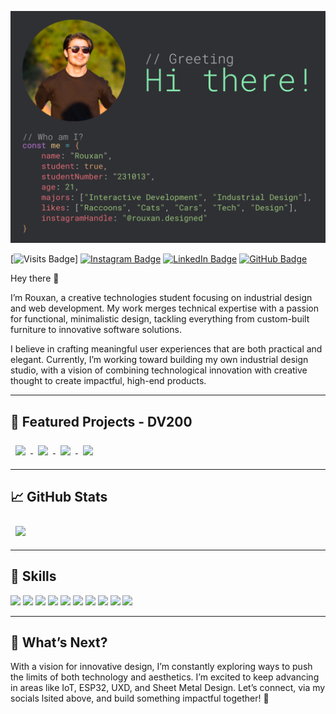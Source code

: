 [![Rouxan's GitHub Banner](./assets/meeee.jpg)](https://www.instagram.com/rouxan.designed/)

[![Visits Badge](https://badges.pufler.dev/visits/rouxan/rouxan)]
[![Instagram Badge](https://img.shields.io/badge/Instagram-Profile-informational?style=flat&logo=instagram&logoColor=white&color=E4405F)](https://www.instagram.com/rouxan.designed)
[![LinkedIn Badge](https://img.shields.io/badge/LinkedIn-Profile-informational?style=flat&logo=linkedin&logoColor=white&color=0A66C2)](https://www.linkedin.com/in/rouxan-a538a9214/)
[![GitHub Badge](https://img.shields.io/badge/GitHub-Profile-informational?style=flat&logo=github&logoColor=white&color=181717)](https://github.com/RP231013)

Hey there 👋

I’m Rouxan, a creative technologies student focusing on industrial design and web development. My work merges technical expertise with a passion for functional, minimalistic design, tackling everything from custom-built furniture to innovative software solutions.

I believe in crafting meaningful user experiences that are both practical and elegant. Currently, I’m working toward building my own industrial design studio, with a vision of combining technological innovation with creative thought to create impactful, high-end products.

---

## 📁 Featured Projects - DV200

<a href="https://github.com/RP231013/caro">
  <img align="center" style="margin:0.5rem" src="https://github-readme-stats.vercel.app/api/pin/?username=RP231013&repo=caro&title_color=ffffff&text_color=c9cacc&icon_color=4AB197&bg_color=1A2B34" />
</a>

<a href="https://github.com/RP231013/brainwave">
  <img align="center" style="margin:0.5rem" src="https://github-readme-stats.vercel.app/api/pin/?username=RP231013&repo=brainwave&title_color=ffffff&text_color=c9cacc&icon_color=4AB197&bg_color=1A2B34" />
</a>

<a href="https://github.com/RP231013/PawPrints_DV2_T2_GroupProject">
  <img align="center" style="margin:0.5rem" src="https://github-readme-stats.vercel.app/api/pin/?username=RP231013&repo=PawPrints_DV2_T2_GroupProject&title_color=ffffff&text_color=c9cacc&icon_color=4AB197&bg_color=1A2B34" />
</a>

<a href="https://github.com/RP231013/DV200_S1T1Project">
  <img align="center" style="margin:0.5rem" src="https://github-readme-stats.vercel.app/api/pin/?username=RP231013&repo=DV200_S1T1Project&title_color=ffffff&text_color=c9cacc&icon_color=4AB197&bg_color=1A2B34" />
</a>

---

## &#x1f4c8; GitHub Stats

<a href="https://github.com/RP231013">
  <img align="center" style="margin:0.5rem" src="https://github-readme-stats.vercel.app/api/top-langs/?username=RP231013&title_color=ffffff&text_color=c9cacc&icon_color=4AB197&bg_color=1A2B34" />
</a>

---

## 💼 Skills

![](https://img.shields.io/badge/Code-React-informational?style=flat&logo=react&logoColor=white&color=4AB197)
![](https://img.shields.io/badge/Code-Node.js-informational?style=flat&logo=node.js&logoColor=white&color=4AB197)
![](https://img.shields.io/badge/Code-PHP-informational?style=flat&logo=php&logoColor=white&color=4AB197)
![](https://img.shields.io/badge/Code-Arduino-informational?style=flat&logo=arduino&logoColor=white&color=4AB197)
![](https://img.shields.io/badge/Code-MySQL-informational?style=flat&logo=MySQL&logoColor=white&color=4AB197)
![](https://img.shields.io/badge/Tools-MongoDB-informational?style=flat&logo=MongoDB&logoColor=white&color=4AB197)
![](https://img.shields.io/badge/Design-CAD-informational?style=flat&logo=autodesk&logoColor=white&color=4AB197)
![](https://img.shields.io/badge/Tools-Heroku-informational?style=flat&logo=heroku&logoColor=white&color=4AB197)
![](https://img.shields.io/badge/Tools-Leaflet-informational?style=flat&logo=leaflet&logoColor=white&color=4AB197)
![](https://img.shields.io/badge/Tools-Charts.js-informational?style=flat&logo=chart.js&logoColor=white&color=4AB197)

---

## 🌱 What’s Next?

With a vision for innovative design, I’m constantly exploring ways to push the limits of both technology and aesthetics. I’m excited to keep advancing in areas like IoT, ESP32, UXD, and Sheet Metal Design. Let’s connect, via my socials lsited above, and build something impactful together! 🚀
